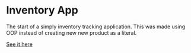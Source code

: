 # Inventory App

The start of a simply inventory tracking application. This was made using OOP instead of creating new new product as a literal.

[See it here](https://funny-zealous-panda.glitch.me/)
